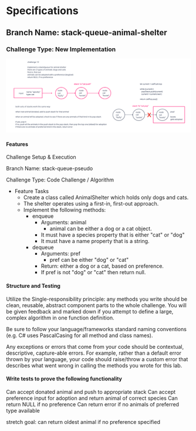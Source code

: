 # Specifications

## Branch Name: stack-queue-animal-shelter

### Challenge Type: New Implementation

![Animal Shelter Whiteboard](./stack-queue-animal-whiteboard.png)

#### Features

Challenge Setup & Execution

Branch Name: stack-queue-pseudo

Challenge Type: Code Challenge / Algorithm

- Feature Tasks
  - Create a class called AnimalShelter which holds only dogs and cats.
  - The shelter operates using a first-in, first-out approach.
  - Implement the following methods:
    - enqueue
      - Arguments: animal
        - animal can be either a dog or a cat object.
      - It must have a species property that is either "cat" or "dog"
      - It must have a name property that is a string.
    - dequeue
      - Arguments: pref
        - pref can be either "dog" or "cat"
      - Return: either a dog or a cat, based on preference.
      - If pref is not "dog" or "cat" then return null.

#### Structure and Testing

Utilize the Single-responsibility principle: any methods you write should be clean, reusable, abstract component parts to the whole challenge. You will be given feedback and marked down if you attempt to define a large, complex algorithm in one function definition.

Be sure to follow your language/frameworks standard naming conventions (e.g. C# uses PascalCasing for all method and class names).

Any exceptions or errors that come from your code should be contextual, descriptive, capture-able errors. For example, rather than a default error thrown by your language, your code should raise/throw a custom error that describes what went wrong in calling the methods you wrote for this lab.

#### Write tests to prove the following functionality

Can accept donated animal and push to appropriate stack
Can accept preference input for adoption and return animal of correct species
Can return NULL if no preference
Can return error if no animals of preferred type available

stretch goal: can return oldest animal if no preference specified
